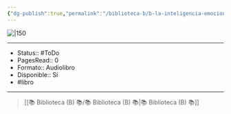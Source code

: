 ```yaml
---
{"dg-publish":true,"permalink":"/biblioteca-b/b-la-inteligencia-emocional/"}
---
```



![|150](http://books.google.com/books/content?id=mIJaEAAAQBAJ&printsec=frontcover&img=1&zoom=1&source=gbs_api)

---

- Status:: #ToDo 
- PagesRead:: 0 
- Formato:: Audiolibro
- Disponible:: Sí 
- #libro 

---

> [[📚 Biblioteca (B) 📚/📚 Biblioteca (B) 📚\|📚 Biblioteca (B) 📚]]